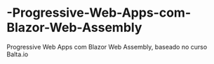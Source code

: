 # -Progressive-Web-Apps-com-Blazor-Web-Assembly
 Progressive Web Apps com Blazor Web Assembly, baseado no curso Balta.io
